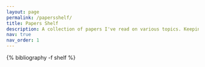 ```yaml
---
layout: page
permalink: /papersshelf/
title: Papers Shelf
description: A collection of papers I've read on various topics. Keeping an organized list of the papers I've read helps in building mental models and quickly remembering the crux of the work.
nav: true
nav_order: 1
---
```

<!-- _pages/publications.md -->
<div class="publications">

{% bibliography -f shelf %}

</div>